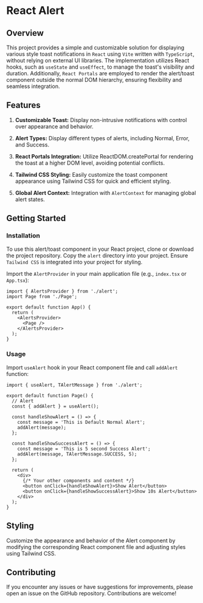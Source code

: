 # React Alert

## Overview

This project provides a simple and customizable solution for displaying various style toast notifications in `React` using `Vite` written with `TypeScript`, without relying on external UI libraries. The implementation utilizes React hooks, such as `useState` and `useEffect`, to manage the toast's visibility and duration. Additionally, `React Portals` are employed to render the alert/toast component outside the normal DOM hierarchy, ensuring flexibility and seamless integration.

## Features

1. **Customizable Toast:** Display non-intrusive notifications with control over appearance and behavior.

2. **Alert Types:** Display different types of alerts, including Normal, Error, and Success.

3. **React Portals Integration:** Utilize ReactDOM.createPortal for rendering the toast at a higher DOM level, avoiding potential conflicts.

4. **Tailwind CSS Styling:** Easily customize the toast component appearance using Tailwind CSS for quick and efficient styling.

5. **Global Alert Context:** Integration with `AlertContext` for managing global alert states.

## Getting Started

### Installation

To use this alert/toast component in your React project, clone or download the project repository. Copy the `alert` directory into your project. Ensure `Tailwind CSS` is integrated into your project for styling.

Import the `AlertProvider` in your main application file (e.g., `index.tsx` or `App.tsx`):

```tsx
import { AlertsProvider } from './alert';
import Page from './Page';

export default function App() {
  return (
    <AlertsProvider>
      <Page />
    </AlertsProvider>
  );
}
```

### Usage

Import `useAlert` hook in your React component file and call `addAlert` function:

```tsx
import { useAlert, TAlertMessage } from './alert';

export default function Page() {
  // Alert
  const { addAlert } = useAlert();

  const handleShowAlert = () => {
    const message = 'This is Default Normal Alert';
    addAlert(message);
  };

  const handleShowSuccessAlert = () => {
    const message = 'This is 5 second Success Alert';
    addAlert(message, TAlertMessage.SUCCESS, 5);
  };

  return (
    <div>
      {/* Your other components and content */}
      <button onClick={handleShowAlert}>Show Alert</button>
      <button onClick={handleShowSuccessAlert}>Show 10s Alert</button>
    </div>
  );
}
```

## Styling

Customize the appearance and behavior of the Alert component by modifying the corresponding React component file and adjusting styles using Tailwind CSS.

## Contributing

If you encounter any issues or have suggestions for improvements, please open an issue on the GitHub repository. Contributions are welcome!
